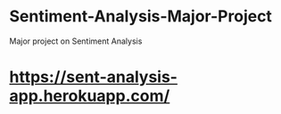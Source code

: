 # Sentiment-Analysis-Major-Project 
Major project on Sentiment Analysis



# https://sent-analysis-app.herokuapp.com/
